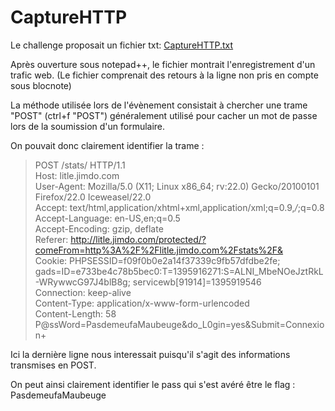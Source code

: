 # CaptureHTTP

Le challenge proposait un fichier txt: [CaptureHTTP.txt](CaptureHTTP.txt)

Après ouverture sous notepad++, le fichier montrait l'enregistrement d'un trafic web.
(Le fichier comprenait des retours à la ligne non pris en compte sous blocnote)

La méthode utilisée lors de l'évènement consistait à chercher une trame "POST" (ctrl+f "POST") généralement utilisé pour cacher un mot de passe lors de la soumission d'un formulaire.

On pouvait donc clairement identifier la trame :

> POST /stats/ HTTP/1.1<br>
> Host: litle.jimdo.com<br>
> User-Agent: Mozilla/5.0 (X11; Linux x86_64; rv:22.0) Gecko/20100101 Firefox/22.0 Iceweasel/22.0<br>
> Accept: text/html,application/xhtml+xml,application/xml;q=0.9,*/*;q=0.8<br>
> Accept-Language: en-US,en;q=0.5<br>
> Accept-Encoding: gzip, deflate<br>
> Referer: http://litle.jimdo.com/protected/?comeFrom=http%3A%2F%2Flitle.jimdo.com%2Fstats%2F&<br>
> Cookie: PHPSESSID=f09f0b0e2a14f37339c9fb57dfdbe2fe; gads=ID=e733be4c78b5bec0:T=1395916271:S=ALNI_MbeNOeJztRkL-WRywwcG97J4blB8g; servicewb[91914]=1395919546<br>
> Connection: keep-alive<br>
> Content-Type: application/x-www-form-urlencoded<br>
> Content-Length: 58<br>
> P@ssWord=PasdemeufaMaubeuge&do_L0gin=yes&Submit=Connexion+<br>

Ici la dernière ligne nous interessait puisqu'il s'agit des informations transmises en POST.

On peut ainsi clairement identifier le pass qui s'est avéré être le flag : PasdemeufaMaubeuge
